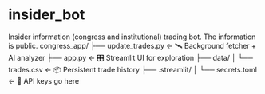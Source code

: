 # insider_bot
Insider information (congress and institutional) trading bot. The information is public.
congress_app/
├── update_trades.py        ← 🛰️ Background fetcher + AI analyzer
├── app.py                  ← 🎛️ Streamlit UI for exploration
├── data/
│   └── trades.csv          ← 📦 Persistent trade history
├── .streamlit/
│   └── secrets.toml        ← 🔐 API keys go here
